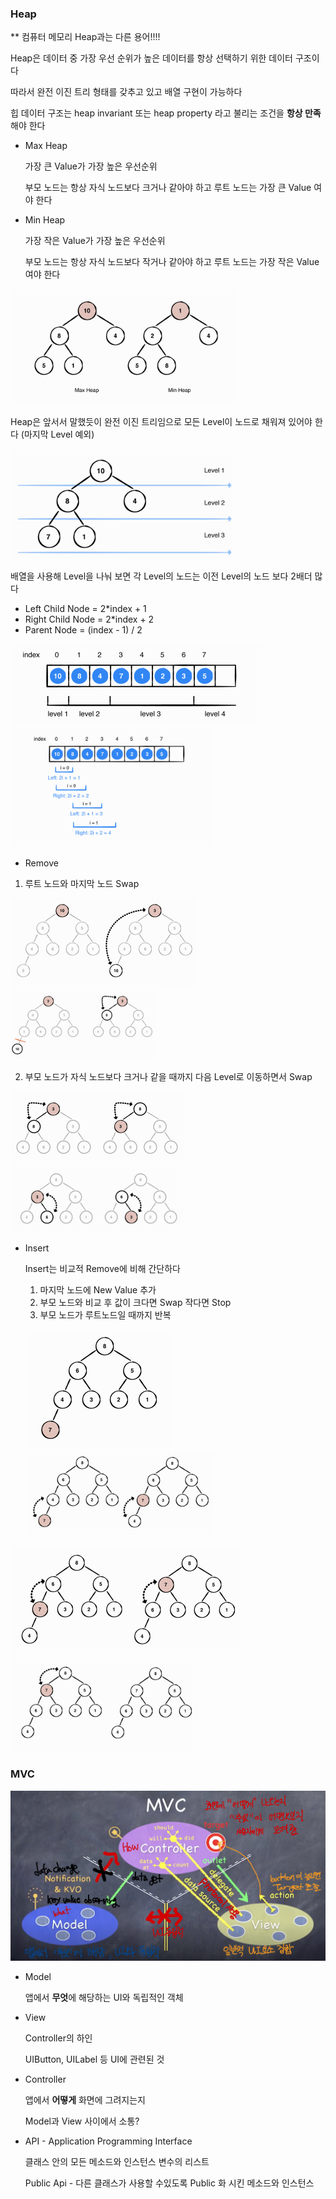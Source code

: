 ### Heap

** 컴퓨터 메모리 Heap과는 다른 용어!!!!

Heap은 데이터 중 가장 우선 순위가 높은 데이터를 항상 선택하기 위한 데이터 구조이다

따라서 완전 이진 트리 형태를 갖추고 있고 배열 구현이 가능하다

힙 데이터 구조는 heap invariant 또는 heap property 라고 불리는 조건을 **항상 만족**해야 한다



* Max Heap 

  가장 큰 Value가 가장 높은 우선순위

  부모 노드는 항상 자식 노드보다 크거나 같아야 하고 루트 노드는 가장 큰 Value 여야 한다

* Min Heap

  가장 작은 Value가 가장 높은 우선순위

  부모 노드는 항상 자식 노드보다 작거나 같아야 하고 루트 노드는 가장 작은 Value 여야 한다

<img src="img/Screen Shot 2020-09-02 at 1.46.22 PM.png" alt="Screen Shot 2020-09-02 at 1.46.22 PM" style="zoom:40%;" />

Heap은 앞서서 말했듯이 완전 이진 트리임으로 모든 Level이 노드로 채워져 있어야 한다 (마지막 Level 예외)

<img src="img/Screen Shot 2020-09-02 at 1.52.26 PM.png" alt="Screen Shot 2020-09-02 at 1.52.26 PM" style="zoom:40%;" />

배열을 사용해 Level을 나눠 보면 각 Level의 노드는 이전 Level의 노드 보다 2배더 많다

* Left Child Node = 2*index + 1    
* Right Child  Node = 2*index + 2
* Parent Node = (index - 1) / 2



<p float="left">
  <img src="img/Screen Shot 2020-09-02 at 1.59.22 PM.png" alt="Screen Shot 2020-09-02 at 1.59.22 PM" style="zoom: 50%;" />
  <img src="img/Screen Shot 2020-09-02 at 2.01.11 PM.png" alt="Screen Shot 2020-09-02 at 2.01.11 PM" style="zoom:40%;" />
</p>




* Remove



1. 루트 노드와 마지막 노드 Swap

<p float="left">
  <img src="img/Screen Shot 2020-09-02 at 2.42.11 PM.png" alt="Screen Shot 2020-09-02 at 1.59.22 PM" style="zoom: 50%;" />
  <img src="img/Screen Shot 2020-09-02 at 2.42.17 PM.png" alt="Screen Shot 2020-09-02 at 2.01.11 PM" style="zoom:40%;" />
</p>




2. 부모 노드가 자식 노드보다 크거나 같을 때까지 다음 Level로 이동하면서 Swap

<p float="left">
  <img src="img/Screen Shot 2020-09-02 at 2.42.21 PM.png" alt="Screen Shot 2020-09-02 at 1.59.22 PM" style="zoom: 50%;" />
  <img src="img/Screen Shot 2020-09-02 at 2.42.25 PM.png" alt="Screen Shot 2020-09-02 at 2.01.11 PM" style="zoom:40%;" />
</p>




* Insert

  Insert는 비교적 Remove에 비해 간단하다

  1. 마지막 노드에 New Value 추가
  2. 부모 노드와 비교 후 값이 크다면 Swap 작다면 Stop
  3. 부모 노드가 루트노드일 때까지 반복

  <p float="left">
    <img src="img/Screen Shot 2020-09-02 at 3.00.48 PM.png" alt="Screen Shot 2020-09-02 at 1.59.22 PM" style="zoom: 50%;" />
    <img src="img/Screen Shot 2020-09-02 at 3.00.56 PM.png" alt="Screen Shot 2020-09-02 at 2.01.11 PM" style="zoom:40%;" />
  </p>

<p float="left">
  <img src="img/Screen Shot 2020-09-02 at 3.00.59 PM.png" alt="Screen Shot 2020-09-02 at 1.59.22 PM" style="zoom: 50%;" />
  <img src="img/Screen Shot 2020-09-02 at 3.01.05 PM.png" alt="Screen Shot 2020-09-02 at 2.01.11 PM" style="zoom:40%;" />
</p>








### MVC

<img src="img/ios.png" alt="스탠포드 ios" style="zoom:50%;" />

* Model 

  앱에서 **무엇**에 해당하는 UI와 독립적인 객체

* View 

  Controller의 하인

  UIButton, UILabel 등 UI에 관련된 것

* Controller

  앱에서 **어떻게** 화면에 그려지는지
  
  Model과 View 사이에서 소통?



* API - Application Programming Interface

  클래스 안의 모든 메소드와 인스턴스 변수의 리스트

  Public Api - 다른 클래스가 사용할 수있도록 Public 화 시킨 메소드와 인스턴스



